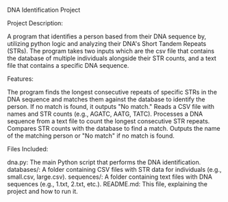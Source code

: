 DNA Identification Project

Project Description:

A program that identifies a person based from their DNA sequence by, utilizing python logic and analyzing their DNA's Short Tandem Repeats (STRs). The program takes two inputs which are the csv file that contains the database of multiple individuals alongside their STR counts, and a text file that contains a specific DNA sequence.

Features:

The program finds the longest consecutive repeats of specific STRs in the DNA sequence and matches them against the database to identify the person. If no match is found, it outputs "No match." 
Reads a CSV file with names and STR counts (e.g., AGATC, AATG, TATC).
Processes a DNA sequence from a text file to count the longest consecutive STR repeats.
Compares STR counts with the database to find a match.
Outputs the name of the matching person or "No match" if no match is found.

Files Included:

dna.py: The main Python script that performs the DNA identification.
databases/: A folder containing CSV files with STR data for individuals (e.g., small.csv, large.csv).
sequences/: A folder containing text files with DNA sequences (e.g., 1.txt, 2.txt, etc.).
README.md: This file, explaining the project and how to run it.

